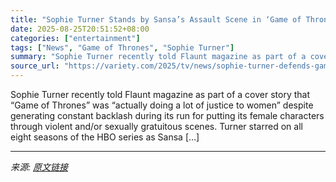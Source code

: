 ```yaml
---
title: "Sophie Turner Stands by Sansa’s Assault Scene in ‘Game of Thrones,’ Says the Show ‘Was Doing a Lot of Justice to Women’ but Would Need ‘Trigger Warnings’ Now"
date: 2025-08-25T20:51:52+08:00
categories: ["entertainment"]
tags: ["News", "Game of Thrones", "Sophie Turner"]
summary: "Sophie Turner recently told Flaunt magazine as part of a cover story that &#8220;Game of Thrones&#8221; was &#8220;actually doing a lot of justice to women&#8221; despite generating constant backlash "
source_url: "https://variety.com/2025/tv/news/sophie-turner-defends-game-of-thrones-sansa-rape-1236497679/"
---
```


Sophie Turner recently told Flaunt magazine as part of a cover story that &#8220;Game of Thrones&#8221; was &#8220;actually doing a lot of justice to women&#8221; despite generating constant backlash during its run for putting its female characters through violent and/or sexually gratuitous scenes. Turner starred on all eight seasons of the HBO series as Sansa [&#8230;]

---

*来源: [原文链接](https://variety.com/2025/tv/news/sophie-turner-defends-game-of-thrones-sansa-rape-1236497679/)*

